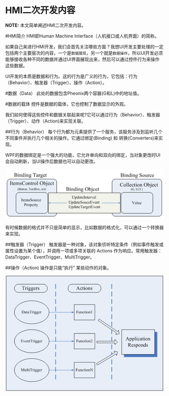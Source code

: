 HMI二次开发内容
======================

**NOTE:** 本文简单阐述HMI二次开发内容。

#HMI简介
HMI即Human Machine Interface（人机接口或人机界面）的简称。

如果自己来进行HMI开发，我们会首先关注哪些方面？我想UI开发主要处理的一定包括两个主要层次的内容，一个是`数据展现`，另一个就是`数据操作`，所以UI开发必须能够接收各种不同的数据并通过UI界面展现出来，然后可以通过控件行为来操作这些数据。

UI开发的本质是数据和行为。这的行为是广义的行为，它包括：行为（Behavior）、触发器（Trigger）、操作（Action）。

#数据（Data）
此处的数据包含Pheonix两个容器(G和L)中的地址值。

#数据的载体
控件是数据的载体，它也控制了数据显示的外观。

我们如何使得这些控件和数据关联起来呢?它可以通过行为（Behavior）、触发器（Trigger）、动作（Action)来实现关联。

##行为（Behavior）
每个行为都为元素提供了一个服务，该服务涉及到监听几个不同事件并执行几个相关的操作。它通过绑定(Binding) 和 转换(Converters)来实现。

WPF的数据绑定是一个强大的功能，它允许单向和双向的绑定，当对象更改时UI会自动刷新，当UI操作后数据也可以自动更改。

![Binding.jpg](Help_R/Binding.jpg "Binding")

有时候数据的格式并不只是简单的显示，比如数据的格式化，可以通过一个转换器来实现。

##触发器（Trigger）
触发器是一种对象，该对象侦听特定条件（例如事件触发或属性设置为某个值），并调用一项或多项关联的 Actions 作为响应。常用触发器：DataTrigger、EventTrigger、MultiTrigger。 

##操作（Action)
操作是只能“执行” 某些动作的对象。

![Trigger.jpg](Help_R/Trigger.jpg "Trigger")
